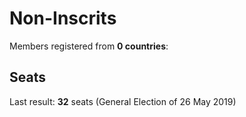 # Non-Inscrits

Members registered from **0 countries**:

> 

## Seats

Last result: **32** seats (General Election of 26 May 2019)

